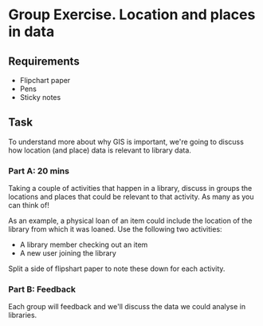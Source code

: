 Group Exercise. Location and places in data
===========================================

Requirements
------------

- Flipchart paper
- Pens
- Sticky notes

Task
----

To understand more about why GIS is important, we're going to discuss how location (and place) data is relevant to library data.

### Part A: 20 mins

Taking a couple of activities that happen in a library, discuss in groups the locations and places that could be relevant to that activity.  As many as you can think of!

As an example, a physical loan of an item could include the location of the library from which it was loaned.  Use the following two activities:

- A library member checking out an item
- A new user joining the library

Split a side of flipshart paper to note these down for each activity.

### Part B: Feedback

Each group will feedback and we'll discuss the data we could analyse in libraries.